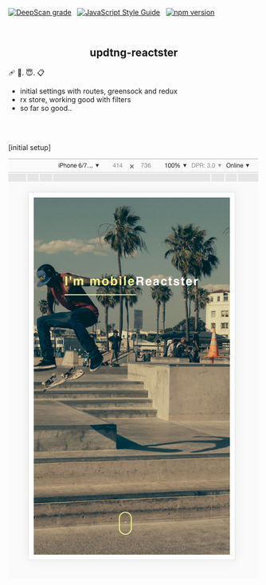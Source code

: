 [![DeepScan grade](https://deepscan.io/api/teams/16862/projects/20196/branches/544280/badge/grade.svg)](https://deepscan.io/dashboard#view=project&tid=16862&pid=20196&bid=544280) &nbsp; [![JavaScript Style Guide](https://img.shields.io/badge/code_style-standard-brightgreen.svg)](https:/github.com/stefan22/updtng-reactster.git) &nbsp; [![npm version](https://badge.fury.io/js/react.svg)](https://badge.fury.io/js/react)

<br />


<h2 align="center">updtng-reactster</h2>

 🩹 📆. 😇.  📋


- initial settings with routes, greensock and redux
- rx store, working good with filters
- so far so good..


<br/><br/>

[initial setup]

![](./src/images/sofar.png)
